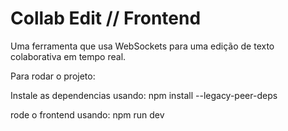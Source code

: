 # Collab Edit // Frontend

Uma ferramenta que usa WebSockets para uma edição de texto colaborativa em tempo real.

Para rodar o projeto:

Instale as dependencias usando: npm install --legacy-peer-deps

rode o frontend usando: npm run dev 

